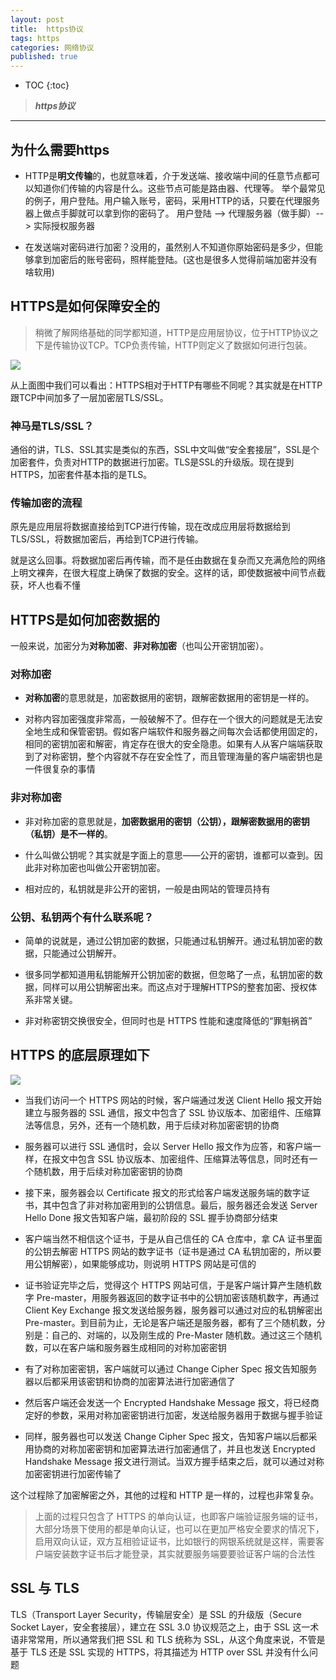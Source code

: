 ```yaml
---
layout: post
title:  https协议
tags: https
categories: 网络协议
published: true
---
```


* TOC 
{:toc}

>***https协议***

---
## 为什么需要https 

- HTTP是**明文传输**的，也就意味着，介于发送端、接收端中间的任意节点都可以知道你们传输的内容是什么。这些节点可能是路由器、代理等。
  举个最常见的例子，用户登陆。用户输入账号，密码，采用HTTP的话，只要在代理服务器上做点手脚就可以拿到你的密码了。
  用户登陆 --> 代理服务器（做手脚）--> 实际授权服务器

- 在发送端对密码进行加密？没用的，虽然别人不知道你原始密码是多少，但能够拿到加密后的账号密码，照样能登陆。(这也是很多人觉得前端加密并没有啥软用)

## HTTPS是如何保障安全的    

>稍微了解网络基础的同学都知道，HTTP是应用层协议，位于HTTP协议之下是传输协议TCP。TCP负责传输，HTTP则定义了数据如何进行包装。

![](/static/img/https/https-2.png)

从上面图中我们可以看出：HTTPS相对于HTTP有哪些不同呢？其实就是在HTTP跟TCP中间加多了一层加密层TLS/SSL。

### 神马是TLS/SSL？

通俗的讲，TLS、SSL其实是类似的东西，SSL中文叫做“安全套接层”，SSL是个加密套件，负责对HTTP的数据进行加密。TLS是SSL的升级版。现在提到HTTPS，加密套件基本指的是TLS。

### 传输加密的流程

原先是应用层将数据直接给到TCP进行传输，现在改成应用层将数据给到TLS/SSL，将数据加密后，再给到TCP进行传输。

就是这么回事。将数据加密后再传输，而不是任由数据在复杂而又充满危险的网络上明文裸奔，在很大程度上确保了数据的安全。这样的话，即使数据被中间节点截获，坏人也看不懂

## HTTPS是如何加密数据的   

一般来说，加密分为**对称加密**、**非对称加密**（也叫公开密钥加密）。

### 对称加密

- **对称加密**的意思就是，加密数据用的密钥，跟解密数据用的密钥是一样的。

- 对称内容加密强度非常高，一般破解不了。但存在一个很大的问题就是无法安全地生成和保管密钥。假如客户端软件和服务器之间每次会话都使用固定的，相同的密钥加密和解密，肯定存在很大的安全隐患。如果有人从客户端端获取到了对称密钥，整个内容就不存在安全性了，而且管理海量的客户端密钥也是一件很复杂的事情

### 非对称加密

- 非对称加密的意思就是，**加密数据用的密钥（公钥），跟解密数据用的密钥（私钥）是不一样的**。

- 什么叫做公钥呢？其实就是字面上的意思——公开的密钥，谁都可以查到。因此非对称加密也叫做公开密钥加密。

- 相对应的，私钥就是非公开的密钥，一般是由网站的管理员持有

###  公钥、私钥两个有什么联系呢？

- 简单的说就是，通过公钥加密的数据，只能通过私钥解开。通过私钥加密的数据，只能通过公钥解开。

- 很多同学都知道用私钥能解开公钥加密的数据，但忽略了一点，私钥加密的数据，同样可以用公钥解密出来。而这点对于理解HTTPS的整套加密、授权体系非常关键。

- 非对称密钥交换很安全，但同时也是 HTTPS 性能和速度降低的“罪魁祸首”

## HTTPS 的底层原理如下

![](/static/img/https/https-1.png)


- 当我们访问一个 HTTPS 网站的时候，客户端通过发送 Client Hello 报文开始建立与服务器的 SSL 通信，报文中包含了 SSL 协议版本、加密组件、压缩算法等信息，另外，还有一个随机数，用于后续对称加密密钥的协商

- 服务器可以进行 SSL 通信时，会以 Server Hello 报文作为应答，和客户端一样，在报文中包含 SSL 协议版本、加密组件、压缩算法等信息，同时还有一个随机数，用于后续对称加密密钥的协商

- 接下来，服务器会以 Certificate 报文的形式给客户端发送服务端的数字证书，其中包含了非对称加密用到的公钥信息。最后，服务器还会发送 Server Hello Done 报文告知客户端，最初阶段的 SSL 握手协商部分结束

- 客户端当然不相信这个证书，于是从自己信任的 CA 仓库中，拿 CA 证书里面的公钥去解密 HTTPS 网站的数字证书（证书是通过 CA 私钥加密的，所以要用公钥解密），如果能够成功，则说明 HTTPS 网站是可信的

- 证书验证完毕之后，觉得这个 HTTPS 网站可信，于是客户端计算产生随机数字 Pre-master，用服务器返回的数字证书中的公钥加密该随机数字，再通过 Client Key Exchange 报文发送给服务器，服务器可以通过对应的私钥解密出 Pre-master。到目前为止，无论是客户端还是服务器，都有了三个随机数，分别是：自己的、对端的，以及刚生成的 Pre-Master 随机数。通过这三个随机数，可以在客户端和服务器生成相同的对称加密密钥

- 有了对称加密密钥，客户端就可以通过 Change Cipher Spec 报文告知服务器以后都采用该密钥和协商的加密算法进行加密通信了

- 然后客户端还会发送一个 Encrypted Handshake Message 报文，将已经商定好的参数，采用对称加密密钥进行加密，发送给服务器用于数据与握手验证

- 同样，服务器也可以发送 Change Cipher Spec 报文，告知客户端以后都采用协商的对称加密密钥和加密算法进行加密通信了，并且也发送 Encrypted Handshake Message 报文进行测试。当双方握手结束之后，就可以通过对称加密密钥进行加密传输了

这个过程除了加密解密之外，其他的过程和 HTTP 是一样的，过程也非常复杂。

>上面的过程只包含了 HTTPS 的单向认证，也即客户端验证服务端的证书，大部分场景下使用的都是单向认证，也可以在更加严格安全要求的情况下，启用双向认证，双方互相验证证书，比如银行的网银系统就是这样，需要客户端安装数字证书后才能登录，其实就要服务端要要验证客户端的合法性

## SSL 与 TLS

TLS（Transport Layer Security，传输层安全）是 SSL 的升级版（Secure Socket Layer，安全套接层），建立在 SSL 3.0 协议规范之上，由于 SSL 这一术语非常常用，所以通常我们把 SSL 和 TLS 统称为 SSL，从这个角度来说，不管是基于 TLS 还是 SSL 实现的 HTTPS，将其描述为 HTTP over SSL 并没有什么问题
